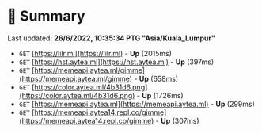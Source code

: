 # 📖 Summary
Last updated: **26/6/2022, 10:35:34 PTG "Asia/Kuala_Lumpur"**

- `GET` [https://lilr.ml](https://lilr.ml) - **Up** (2015ms)
- `GET` [https://hst.aytea.ml](https://hst.aytea.ml) - **Up** (397ms)
- `GET` [https://memeapi.aytea.ml/gimme](https://memeapi.aytea.ml/gimme) - **Up** (658ms)
- `GET` [https://color.aytea.ml/4b31d6.png](https://color.aytea.ml/4b31d6.png) - **Up** (1726ms)
- `GET` [https://memeapi.aytea.ml](https://memeapi.aytea.ml) - **Up** (299ms)
- `GET` [https://memeapi.aytea14.repl.co/gimme](https://memeapi.aytea14.repl.co/gimme) - **Up** (307ms)
